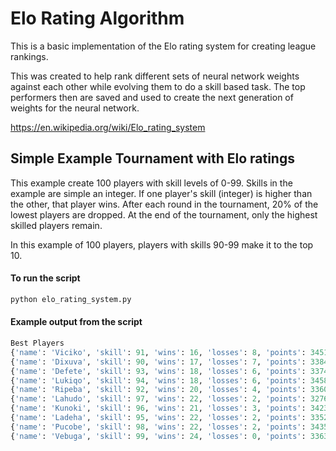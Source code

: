 # Elo Rating Algorithm
This is a basic implementation of the Elo rating system for creating league rankings. 

This was created to help rank different sets of neural network weights against each other while evolving them to do a skill based task. The top performers then are saved and used to create the next generation of weights for the neural network. 

https://en.wikipedia.org/wiki/Elo_rating_system


## Simple Example Tournament with Elo ratings

This example create 100 players with skill levels of 0-99. Skills in the example are simple an integer. If one player's skill (integer) is higher than the other, that player wins.
After each round in the tournament, 20% of the lowest players are dropped.
At the end of the tournament, only the highest skilled players remain. 

In this example of 100 players, players with skills 90-99 make it to the top 10.

#### To run the script

```python
python elo_rating_system.py
```
#### Example output from the script
```python
Best Players
{'name': 'Viciko', 'skill': 91, 'wins': 16, 'losses': 8, 'points': 34518, 'rating': 1571}
{'name': 'Dixuva', 'skill': 90, 'wins': 17, 'losses': 7, 'points': 33842, 'rating': 1576}
{'name': 'Defete', 'skill': 93, 'wins': 18, 'losses': 6, 'points': 33740, 'rating': 1605}
{'name': 'Lukiqo', 'skill': 94, 'wins': 18, 'losses': 6, 'points': 34582, 'rating': 1640}
{'name': 'Ripeba', 'skill': 92, 'wins': 20, 'losses': 4, 'points': 33604, 'rating': 1666}
{'name': 'Lahudo', 'skill': 97, 'wins': 22, 'losses': 2, 'points': 32767, 'rating': 1698}
{'name': 'Kunoki', 'skill': 96, 'wins': 21, 'losses': 3, 'points': 34236, 'rating': 1726}
{'name': 'Ladeha', 'skill': 95, 'wins': 22, 'losses': 2, 'points': 33524, 'rating': 1730}
{'name': 'Pucobe', 'skill': 98, 'wins': 22, 'losses': 2, 'points': 34359, 'rating': 1764}
{'name': 'Vebuga', 'skill': 99, 'wins': 24, 'losses': 0, 'points': 33635, 'rating': 1801}
```
